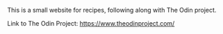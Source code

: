 This is a small website for recipes, following along with The Odin project.

Link to The Odin Project: https://www.theodinproject.com/